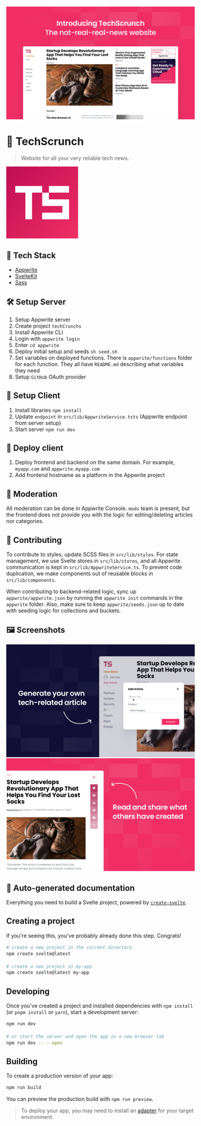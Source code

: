 ![Banner](docs/banner.png)

# 📰 TechScrunch

> Website for all your very reliable tech news.

![TechScrunch logo](static/favicon.png)

## 🧰 Tech Stack

- [Appwrite](https://appwrite.io/)
- [SvelteKit](https://kit.svelte.dev/)
- [Sass](https://sass-lang.com/)

## 🛠️ Setup Server

1. Setup Appwrite server
2. Create project `techCrunchs`
3. Install Appwrite CLI
4. Login with `appwrite login`
5. Enter `cd appwrite`
6. Deploy initial setup and seeds `sh seed.sh`
7. Set variables on deployed functions. There is `appwrite/functions` folder for each function. They all have `README.md` describing what variables they need
8. Setup `GitHub` OAuth provider

## 👀 Setup Client

1. Install libraries `npm install`
2. Update `endpoint` in `src/lib/AppwriteService.tsts` (Appwrite endpoint from server setup)
3. Start server `npm run dev`

## 🚀 Deploy client

1. Deploy frontend and backend on the same domain. For example, `myapp.com` and `appwrite.myapp.com`
2. Add frontend hostname as a platform in the Appwrite project

## 🚨 Moderation

All moderation can be done in Appwrite Console. `mods` team is present, but the frontend does not provide you with the logic for editing/deleting articles nor categories.

## 🤝 Contributing

To contribute to styles, update SCSS files in `src/lib/styles`. For state management, we use Svelte stores in `src/lib/stores`, and all Appwrite communication is kept in `src/lib/AppwriteService.ts`. To prevent code duplication, we make components out of reusable blocks in `src/lib/components`.

When contributing to backend-related logic, sync up `appwrite/appwrite.json` by running the `appwrite init` commands in the `appwrite` folder. Also, make sure to keep `appwrite/seeds.json` up to date with seeding logic for collections and buckets.

## 🖼️ Screenshots

![Screenshot](docs/screenshot1.png)
![Screenshot](docs/screenshot2.png)

## 🤖 Auto-generated documentation

Everything you need to build a Svelte project, powered by [`create-svelte`](https://github.com/sveltejs/kit/tree/master/packages/create-svelte).

## Creating a project

If you're seeing this, you've probably already done this step. Congrats!

```bash
# create a new project in the current directory
npm create svelte@latest

# create a new project in my-app
npm create svelte@latest my-app
```

## Developing

Once you've created a project and installed dependencies with `npm install` (or `pnpm install` or `yarn`), start a development server:

```bash
npm run dev

# or start the server and open the app in a new browser tab
npm run dev -- --open
```

## Building

To create a production version of your app:

```bash
npm run build
```

You can preview the production build with `npm run preview`.

> To deploy your app, you may need to install an [adapter](https://kit.svelte.dev/docs/adapters) for your target environment.
